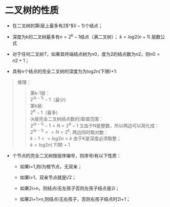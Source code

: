 <!--
 * @Author: 孔潇
 * @Date: 2020-04-19 18:32:07
 * @LastEditTime: 2020-04-19 20:25:52
 * @Description:  二叉树的性质
 * @FilePath: \Data Structure\Algorithm\src\app\DATASTRUCTURE\Tree\binaryTree\binary.md
 -->

# 二叉树的性质 #

+ 在二叉树的第i层上最多有$2$$^$$(i-1)$个结点；

+ 深度为k的二叉树最多有$n = 2^k-1$结点（满二叉树）； $k = log2(n+1)$   层数公式

+ 对于任何二叉树$T$，如果其终端结点树为$n0$，度为$2$的结点数为$n2$，则$n0=n2+1$；

+ 具有n个结点的完全二叉树的深度为为log2n(下限)+1:

> 推理：  
>>第k-1层：  
$2^(k-1)-1$（最少)  
>>第k层:  
$2^K-1$（最多)  
>>(k层完全二叉树结点数的)取值范围：  
$2^(k-1)-1<N<2^K-1$
>>又由于N是整数，所以两边可以简化成：  
$2^(k-1)<=N<2^k$;
>>两边同时取对数：  
$k-1<=log2n<k$
>>由于K是深度必须取整；  
$k = log2n(下限)+1$  
  
+ 个节点的完全二叉树按层序编号，则序号i有以下性质：

  + 如果i=1,则i为根节点，无双亲；
  
  + 如果i>1，双亲节点就是i/2；

  + 如果2i>n，则结点i无左孩子否则左孩子结点是2i；

  + 如果2i+1>n,则结点i无右孩子，否则右孩子结点时2i+1；
